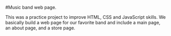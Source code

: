 #Music band web page.

This was a practice project to improve HTML, CSS and JavaScript skills. We basically build a web page for our favorite band and include a main page, an about page, and a store page.

